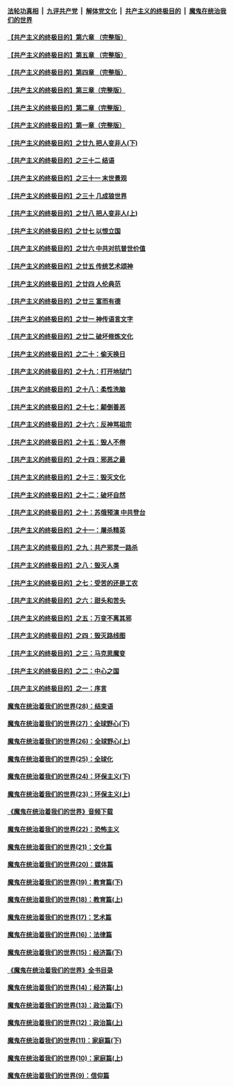 ####  [法轮功真相](../../../../basic/blob/master/README.md?t=03311501) &nbsp;|&nbsp; [九评共产党](../../../../9ping.md/blob/master/README.md?t=03311501) &nbsp;|&nbsp; [解体党文化](../../../../jtdwh.md/blob/master/README.md?t=03311501)  &nbsp;|&nbsp; [共产主义的终极目的](../../../../gczydzjmd.md/blob/master/README.md?t=03311501) &nbsp;|&nbsp; [魔鬼在统治我们的世界](../../../../mgztzwmdsj.md/blob/master/README.md?t=03311501) 

#### [【共产主义的终极目的】第六章 （完整版）](../pages/nsc422/n11428913.md?t=03311501) 

#### [【共产主义的终极目的】第五章 （完整版）](../pages/nsc422/n11428912.md?t=03311501) 

#### [【共产主义的终极目的】第四章 （完整版）](../pages/nsc422/n11428907.md?t=03311501) 

#### [【共产主义的终极目的】第三章（完整版）](../pages/nsc422/n11428848.md?t=03311501) 

#### [【共产主义的终极目的】第二章（完整版）](../pages/nsc422/n11428831.md?t=03311501) 

#### [【共产主义的终极目的】第一章（完整版）](../pages/nsc422/n11417651.md?t=03311501) 

#### [【共产主义的终极目的】之廿九 把人变非人(下)](../pages/nsc422/n11344140.md?t=03311501) 

#### [【共产主义的终极目的】之三十二 结语](../pages/nsc422/n11360535.md?t=03311501) 

#### [【共产主义的终极目的】之三十一 末世景观](../pages/nsc422/n11351129.md?t=03311501) 

#### [【共产主义的终极目的】之三十 几成狼世界](../pages/nsc422/n11348280.md?t=03311501) 

#### [【共产主义的终极目的】之廿八 把人变非人(上)](../pages/nsc422/n11340492.md?t=03311501) 

#### [【共产主义的终极目的】之廿七 以恨立国](../pages/nsc422/n11336944.md?t=03311501) 

#### [【共产主义的终极目的】之廿六 中共对抗普世价值](../pages/nsc422/n11324785.md?t=03311501) 

#### [【共产主义的终极目的】之廿五 传统艺术颂神](../pages/nsc422/n11296396.md?t=03311501) 

#### [【共产主义的终极目的】之廿四 人伦典范](../pages/nsc422/n11296397.md?t=03311501) 

#### [【共产主义的终极目的】之廿三 富而有德](../pages/nsc422/n11283598.md?t=03311501) 

#### [【共产主义的终极目的】之廿一 神传语言文字](../pages/nsc422/n11263265.md?t=03311501) 

#### [【共产主义的终极目的】之廿二 破坏修炼文化](../pages/nsc422/n11245728.md?t=03311501) 

#### [【共产主义的终极目的】之二十：偷天换日](../pages/nsc422/n11238846.md?t=03311501) 

#### [【共产主义的终极目的】之十九：打开地狱门](../pages/nsc422/n11206376.md?t=03311501) 

#### [【共产主义的终极目的】之十八：柔性洗脑](../pages/nsc422/n11199994.md?t=03311501) 

#### [【共产主义的终极目的】之十七：颠倒善恶](../pages/nsc422/n11179782.md?t=03311501) 

#### [【共产主义的终极目的】之十六：反神骂祖宗](../pages/nsc422/n11166798.md?t=03311501) 

#### [【共产主义的终极目的】之十五：毁人不倦](../pages/nsc422/n11166792.md?t=03311501) 

#### [【共产主义的终极目的】之十四：邪恶之最](../pages/nsc422/n11150249.md?t=03311501) 

#### [【共产主义的终极目的】之十三：毁灭文化](../pages/nsc422/n11135227.md?t=03311501) 

#### [【共产主义的终极目的】之十二：破坏自然](../pages/nsc422/n11135214.md?t=03311501) 

#### [【共产主义的终极目的】之十：苏俄预演 中共登台](../pages/nsc422/n11118424.md?t=03311501) 

#### [【共产主义的终极目的】之十一：屠杀精英](../pages/nsc422/n11118442.md?t=03311501) 

#### [【共产主义的终极目的】之九：共产邪灵一路杀](../pages/nsc422/n11114139.md?t=03311501) 

#### [【共产主义的终极目的】之八：毁灭人类](../pages/nsc422/n11108503.md?t=03311501) 

#### [【共产主义的终极目的】之七：受苦的还是工农](../pages/nsc422/n11101809.md?t=03311501) 

#### [【共产主义的终极目的】之六：甜头和苦头](../pages/nsc422/n11096971.md?t=03311501) 

#### [【共产主义的终极目的】之五：万变不离其邪](../pages/nsc422/n11091285.md?t=03311501) 

#### [【共产主义的终极目的】之四：毁灭路线图](../pages/nsc422/n11086284.md?t=03311501) 

#### [【共产主义的终极目的】之三：马克思魔变](../pages/nsc422/n11061941.md?t=03311501) 

#### [【共产主义的终极目的】之二：中心之国](../pages/nsc422/n11047728.md?t=03311501) 

#### [【共产主义的终极目的】之一：序言](../pages/nsc422/n11086077.md?t=03311501) 

#### [魔鬼在统治着我们的世界(28)：结束语](../pages/nsc422/n10936246.md?t=03311501) 

#### [魔鬼在统治着我们的世界(27)：全球野心(下)](../pages/nsc422/n10928319.md?t=03311501) 

#### [魔鬼在统治着我们的世界(26)：全球野心(上)](../pages/nsc422/n10900318.md?t=03311501) 

#### [魔鬼在统治着我们的世界(25)：全球化](../pages/nsc422/n10788205.md?t=03311501) 

#### [魔鬼在统治着我们的世界(24)：环保主义(下)](../pages/nsc422/n10695307.md?t=03311501) 

#### [魔鬼在统治着我们的世界(23)：环保主义(上)](../pages/nsc422/n10688613.md?t=03311501) 

#### [《魔鬼在统治着我们的世界》音频下载](../pages/nsc422/n10635553.md?t=03311501) 

#### [魔鬼在统治着我们的世界(22)：恐怖主义](../pages/nsc422/n10614727.md?t=03311501) 

#### [魔鬼在统治着我们的世界(21)：文化篇](../pages/nsc422/n10597706.md?t=03311501) 

#### [魔鬼在统治着我们的世界(20)：媒体篇](../pages/nsc422/n10586579.md?t=03311501) 

#### [魔鬼在统治着我们的世界(19)：教育篇(下)](../pages/nsc422/n10564808.md?t=03311501) 

#### [魔鬼在统治着我们的世界(18)：教育篇(上)](../pages/nsc422/n10526970.md?t=03311501) 

#### [魔鬼在统治着我们的世界(17)：艺术篇](../pages/nsc422/n10499093.md?t=03311501) 

#### [魔鬼在统治着我们的世界(16)：法律篇](../pages/nsc422/n10485969.md?t=03311501) 

#### [魔鬼在统治着我们的世界(15)：经济篇(下)](../pages/nsc422/n10469975.md?t=03311501) 

#### [《魔鬼在统治着我们的世界》全书目录](../pages/nsc422/n10464261.md?t=03311501) 

#### [魔鬼在统治着我们的世界(14)：经济篇(上)](../pages/nsc422/n10457370.md?t=03311501) 

#### [魔鬼在统治着我们的世界(13)：政治篇(下)](../pages/nsc422/n10448270.md?t=03311501) 

#### [魔鬼在统治着我们的世界(12)：政治篇(上)](../pages/nsc422/n10444576.md?t=03311501) 

#### [魔鬼在统治着我们的世界(11)：家庭篇(下)](../pages/nsc422/n10440961.md?t=03311501) 

#### [魔鬼在统治着我们的世界(10)：家庭篇(上)](../pages/nsc422/n10435448.md?t=03311501) 

#### [魔鬼在统治着我们的世界(9)：信仰篇](../pages/nsc422/n10432159.md?t=03311501) 

